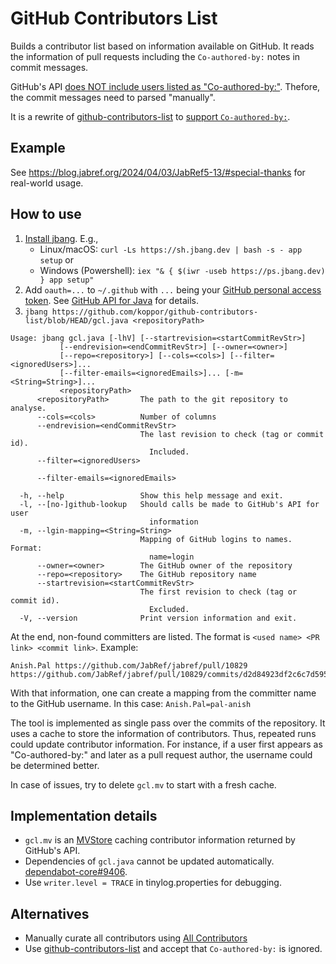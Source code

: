 # GitHub Contributors List

Builds a contributor list based on information available on GitHub.
It reads the information of pull requests including the `Co-authored-by:` notes in commit messages.

GitHub's API [does NOT include users listed as "Co-authored-by:"](https://github.com/orgs/community/discussions/46421).
Thefore, the commit messages need to parsed "manually".

It is a rewrite of [github-contributors-list](https://github.com/mgechev/github-contributors-list) to [support `Co-authored-by:`](https://github.com/mgechev/github-contributors-list/issues/26).

## Example

See <https://blog.jabref.org/2024/04/03/JabRef5-13/#special-thanks> for real-world usage.

## How to use

1. [Install jbang](https://www.jbang.dev/documentation/guide/latest/installation.html#using-jbang).
   E.g.,
   - Linux/macOS: `curl -Ls https://sh.jbang.dev | bash -s - app setup` or
   - Windows (Powershell): `iex "& { $(iwr -useb https://ps.jbang.dev) } app setup"`
3. Add `oauth=...` to `~/.github` with `...` being your [GitHub personal access token](https://docs.github.com/en/authentication/keeping-your-account-and-data-secure/managing-your-personal-access-tokens#creating-a-personal-access-token-classic). See [GitHub API for Java](https://github-api.kohsuke.org/) for details.
4. `jbang https://github.com/koppor/github-contributors-list/blob/HEAD/gcl.java <repositoryPath>`

```
Usage: jbang gcl.java [-lhV] [--startrevision=<startCommitRevStr>]
           [--endrevision=<endCommitRevStr>] [--owner=<owner>]
           [--repo=<repository>] [--cols=<cols>] [--filter=<ignoredUsers>]...
           [--filter-emails=<ignoredEmails>]... [-m=<String=String>]...
           <repositoryPath>
      <repositoryPath>       The path to the git repository to analyse.
      --cols=<cols>          Number of columns
      --endrevision=<endCommitRevStr>
                             The last revision to check (tag or commit id).
                               Included.
      --filter=<ignoredUsers>

      --filter-emails=<ignoredEmails>

  -h, --help                 Show this help message and exit.
  -l, --[no-]github-lookup   Should calls be made to GitHub's API for user
                               information
  -m, --lgin-mapping=<String=String>
                             Mapping of GitHub logins to names. Format:
                               name=login
      --owner=<owner>        The GitHub owner of the repository
      --repo=<repository>    The GitHub repository name
      --startrevision=<startCommitRevStr>
                             The first revision to check (tag or commit id).
                               Excluded.
  -V, --version              Print version information and exit.
```

At the end, non-found committers are listed.
The format is `<used name> <PR link> <commit link>`.
Example:

    Anish.Pal https://github.com/JabRef/jabref/pull/10829 https://github.com/JabRef/jabref/pull/10829/commits/d2d84923df2c6c7d59559da8d583ae17dc803c3d

With that information, one can create a mapping from the committer name to the GitHub username.
In this case: `Anish.Pal=pal-anish`

The tool is implemented as single pass over the commits of the repository.
It uses a cache to store the information of contributors.
Thus, repeated runs could update contributor information.
For instance, if a user first appears as "Co-authored-by:" and later as a pull request author, the username could be determined better.

In case of issues, try to delete `gcl.mv` to start with a fresh cache.

## Implementation details

- `gcl.mv` is an [MVStore](https://www.h2database.com/html/mvstore.html) caching contributor information returned by GitHub's API.
- Dependencies of `gcl.java` cannot be updated automatically. [dependabot-core#9406](https://github.com/dependabot/dependabot-core/issues/9406).
- Use `writer.level = TRACE` in tinylog.properties for debugging.

## Alternatives

- Manually curate all contributors using [All Contributors](https://allcontributors.org/)
- Use [github-contributors-list](https://github.com/mgechev/github-contributors-list) and accept that `Co-authored-by:` is ignored.
